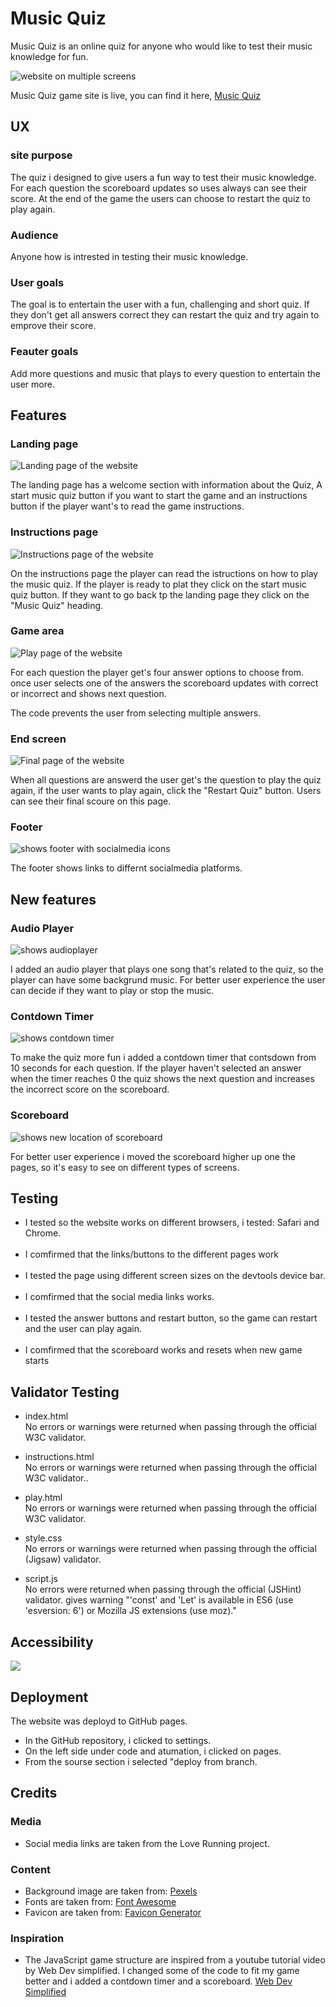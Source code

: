 # Music Quiz
Music Quiz is an online quiz for anyone who would like to test their music knowledge for fun.

<img src="docs/screens.jpeg..png" alt="website on multiple screens">

Music Quiz game site is live, you can find it here, <a href="https://axtegenarnoldt.github.io/music-quiz/">Music Quiz</a>

## UX

### site purpose
The quiz i designed to give users a fun way to test their music knowledge. For each question the scoreboard updates so uses always can see their score. At the end of the game the users can choose to restart the quiz to play again.

### Audience
Anyone how is intrested in testing their music knowledge.

### User goals
The goal is to entertain the user with a fun, challenging and short quiz. If they don't get all answers correct they can restart the quiz and try again to emprove their score.

### Feauter goals
Add more questions and music that plays to every question to entertain the user more.

## Features

### Landing page
<img src="docs/landing-page.jpeg..png" alt="Landing page of the website">

The landing page has a welcome section with information about the Quiz, A start music quiz button if you want to start the game and an instructions button if the player want's to read the game instructions.

### Instructions page
<img src="docs/instruction.jpeg..png" alt="Instructions page of the website">

On the instructions page the player can read the istructions on how to play the music quiz. If the player is ready to plat they click on the start music quiz button. If they want to go back tp the landing page they click on the "Music Quiz" heading.

### Game area

<img src="docs/quiz.jpeg" alt="Play page of the website">

For each question the player get's four answer options to choose from. once user selects one of the answers the scoreboard updates with correct or incorrect and shows next question.

The code prevents the user from selecting multiple answers.

### End screen

<img src="docs/final.jpeg" alt="Final page of the website">

When all questions are answerd the user get's the question to play the quiz again, if the user wants to play again, click the "Restart Quiz" button. Users can see their final scoure on this page.

### Footer

<img src="docs/footer.jpeg" alt="shows footer with socialmedia icons">

The footer shows links to differnt socialmedia platforms.

## New features

### Audio Player

<img src="docs/audioplayer.jpeg" alt="shows audioplayer">

I added an audio player that plays one song that's related to the quiz, so the player can have some backgrund music. For better user experience the user can decide if they want to play or stop the music.

### Contdown Timer

<img src="docs/contdown.jpeg" alt="shows contdown timer">

To make the quiz more fun i added a contdown timer that contsdown from 10 seconds for each question. If the player haven't selected an answer when the timer reaches 0 the quiz shows the next question and increases the incorrect score on the scoreboard.

### Scoreboard

<img src="docs/scoreboard.jpeg" alt="shows new location of scoreboard">

For better user experience i moved the scoreboard higher up one the pages, so it's easy to see on different types of screens.


## Testing

<ul>
<li> I tested so the website works on different browsers, i tested: Safari and Chrome.</li>
<br>
<li>I comfirmed that the links/buttons to the different pages work</li>
<br>
<li>I tested the page using different screen sizes on the devtools device bar.</li>
<br>
<li> I comfirmed that the social media links works.
</li>
<br>
<li>I tested the answer buttons and restart button, so the game can restart and the user can play again.</li>
<br>
<li>I comfirmed that the scoreboard works and resets when new game starts</li>
</ul>

## Validator Testing
<ul>
<li>index.html</li>
No errors or warnings were returned when passing through the official W3C validator.
</ul>
<ul>
<li>instructions.html</li>
No errors or warnings were returned when passing through the official W3C validator..
</ul>
<ul>
<li>play.html</li>
No errors or warnings were returned when passing through the official W3C validator.
</ul>
<ul>
<li>style.css</li>
No errors or warnings were returned when passing through the official (Jigsaw) validator.
</ul>
<ul>
<li>script.js</li>
No errors were returned when passing through the official (JSHint) validator.
gives warning "'const' and 'Let' is available in ES6 (use 'esversion: 6') or Mozilla JS extensions (use moz)."
</ul>

## Accessibility

<img src="docs/lighthouse.jpeg">



## Deployment

The website was deployd to GitHub pages.
<ul>
<li>In the GitHub repository, i clicked to settings.</li>
<li>On the left side under code and atumation, i clicked on pages.</li>
<li>From the sourse section i selected "deploy from branch.</li>
</ul>

## Credits

### Media
<ul>
<li>Social media links are taken from the Love Running project.
</ul>

### Content
<ul>
<li>Background image are taken from: <a href="https://www.pexels.com/sv-se/">Pexels</a></li>
<li>Fonts are taken from: <a href="https://fontawesome.com/search?o=r&m=free">Font Awesome</a></li>
<li>Favicon are taken from: <a href="https://favicon.io/favicon-converter/">Favicon Generator</a></li>
</ul>

### Inspiration

<ul>
<li>The JavaScript game structure are inspired from a youtube tutorial video by Web Dev simplified. I changed some of the code to fit my game better and i added a contdown timer and a scoreboard. <a href="https://www.youtube.com/results?search_query=web+dev+simplified">Web Dev Simplified</a></li>
</ul>
